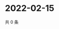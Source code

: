 # 2022-02-15

共 0 条

<!-- BEGIN WEIBO -->
<!-- 最后更新时间 Tue Feb 15 2022 03:12:23 GMT+0800 (China Standard Time) -->

<!-- END WEIBO -->
